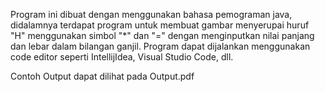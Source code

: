 Program ini dibuat dengan menggunakan bahasa pemograman java, didalamnya terdapat program untuk membuat gambar menyerupai huruf "H" menggunakan simbol "*" dan "=" dengan menginputkan nilai panjang dan lebar dalam bilangan ganjil. Program dapat dijalankan menggunakan code editor seperti IntellijIdea, Visual Studio Code, dll.

Contoh Output dapat dilihat pada Output.pdf
